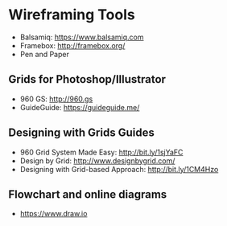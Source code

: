 # Wireframing Tools

* Balsamiq: <https://www.balsamiq.com>
* Framebox: <http://framebox.org/>
* Pen and Paper

## Grids for Photoshop/Illustrator

* 960 GS: <http://960.gs>
* GuideGuide: <https://guideguide.me/>

## Designing with Grids Guides

* 960 Grid System Made Easy: <http://bit.ly/1sjYaFC>
* Design by Grid: <http://www.designbygrid.com/>
* Designing with Grid-based Approach: <http://bit.ly/1CM4Hzo>

## Flowchart and online diagrams

* <https://www.draw.io>
